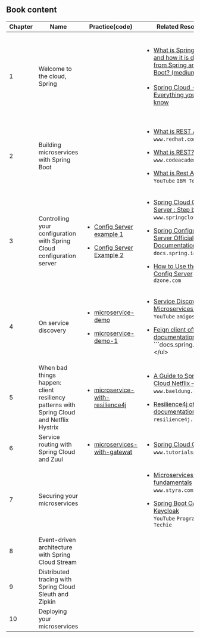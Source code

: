 
## Book content 

|Chapter|Name|Practice(code)|Related Resource|Status|
|-------|----|--------------|----------------|------|
|1|Welcome to the cloud, Spring| | <ul></br><li>[What is Spring Cloud and how it is different from Spring and Spring Boot? (medium.com)](https://medium.com/javarevisited/what-is-spring-cloud-and-how-it-is-different-from-spring-and-spring-boot-128d276a1432)</li> </br> <li>[Spring Cloud - Everything you need to know](https://www.adservio.fr/post/spring-cloud-everything-you-need-to-know)</li></br></ul>|:heavy_check_mark:|
|2|Building microservices with Spring Boot||<ul><p><li>[What is REST API ?](https://www.redhat.com/en/topics/api/what-is-a-rest-api#:~:text=choose%20Red%20Hat%3F-,Overview,by%20computer%20scientist%20Roy%20Fielding.) ```www.redhat.com```</li><p><li>[What is REST?](www.codecademy.com)    ```www.codeacademy.com```</li> <p> <li>[What is Rest Api](https://www.youtube.com/watch?v=lsMQRaeKNDk) ```YouTube``` ```IBM Technology```</li><p></ul>|:heavy_check_mark:|
|3|Controlling your configuration with Spring Cloud configuration server|<ul><li>[Config Server example 1](https://github.com/abbos0123/Computer-Science-Books/tree/main/Spring/Microservices/Microservices-in-Action/Practice/chapter-3/microservices-config-server-example-1)</li><p><li>[Config Server Example 2](https://github.com/abbos0123/Computer-Science-Books/tree/main/Spring/Microservices/Microservices-in-Action/Practice/chapter-3/microsevices-config-server-example-2)</li></ul>|<ul><p><li>[Spring Cloud Config Server : Step by Step](https://www.springcloud.io/post/2022-03/spring-cloud-config-server-step-by-step/#gsc.tab=0) ```www.springcloud.io```</li><p><li>[Spring Configuration Server Official Documentation](https://docs.spring.io/spring-cloud-config/docs/current/reference/html/)  ```docs.spring.io```</li><p><li>[How to Use the Spring Config Server](https://dzone.com/articles/using-spring-config-server)</li>  ```dzone.com``` <p></ul>|:heavy_check_mark:|
|4|On service discovery|<p><ul><li>[microservice-demo](https://github.com/abbos0123/Computer-Science-Books/tree/main/Spring/Microservices/Microservices-in-Action/Practice/chapter-4/microservice-demo)</li><p><li>[microservice-demo-1](https://github.com/abbos0123/Computer-Science-Books/tree/main/Spring/Microservices/Microservices-in-Action/Practice/chapter-4/microservice-demo-1)</li></ul><p>|<ul><p><li>[Service Discovery and Microservices Tutorial](https://www.youtube.com/watch?v=-gLLeoS1m6s&t=2s) ```YouTube``` ```amigoscode```</li><p><li>[Feign client official documentation](https://docs.spring.io/spring-cloud-openfeign/docs/current/reference/html/#:~:text=Feign%20is%20a%20declarative%20web,supports%20pluggable%20encoders%20and%20decoders.)</li> ```docs.spring.io```<p></ul>|:heavy_check_mark:|
|5|When bad things happen: client resiliency patterns with Spring Cloud and Netflix Hystrix|<p><ul><li>[microservice-with-resilience4j](https://github.com/abbos0123/Computer-Science-Books/tree/main/Spring/Microservices/Microservices-in-Action/Practice/chapter-5/microservice-with-resilience4j)</li></ul><p>|<p><ul><li>[A Guide to Spring Cloud Netflix – Hystrix](https://github.com/abbos0123/Computer-Science-Books/blob/main/Spring/Microservices/Microservices-in-Action/Practice/chapter-5/A%20Guide%20to%20Spring%20Cloud%20Netflix%20-%20Hystrix%20_%20Baeldung.pdf) ```www.baeldung.com```</li><p><li>[Resilience4j official documentation](https://resilience4j.readme.io/docs/circuitbreaker)  ```resilience4j.readme.io```</li></ul><p>|:heavy_check_mark:|
|6|Service routing with <br />Spring Cloud and Zuul|<ul><p><li>[microservices-with-gatewat](https://github.com/abbos0123/Computer-Science-Books/tree/main/Spring/Microservices/Microservices-in-Action/Practice/chapter-6/microservice-app)</li><p></ul>|<p><ul><li>[Spring Cloud Gateway](https://github.com/abbos0123/Computer-Science-Books/blob/main/Spring/Microservices/Microservices-in-Action/Spring%20Cloud%20-%20Gateway.pdf)<br>```www.tutorialspoint.com```</li></ul><p>|:heavy_check_mark:|
|7|Securing your microservices||<p><ul><li>[Microservices security fundamentals](https://github.com/abbos0123/Computer-Science-Books/blob/main/Spring/Microservices/Microservices-in-Action/Microservices%20Security_%20Fundamentals%20and%20Best%20Practices%20_%20Styra.pdf) ```www.styra.com```</li> <p> <li>[Spring Boot OAuth2 Keycloak](https://www.youtube.com/playlist?list=PLSVW22jAG8pAXU0th247M7xPCekzeNdrH)</li> ```YouTube```  ```Programming Techie```</ul><p>|:heavy_check_mark:|
|8|Event-driven architecture <br/> with Spring Cloud Stream|||:book:|
|9|Distributed tracing with <br/> Spring Cloud Sleuth and Zipkin|||:hourglass:|
|10|Deploying your <br/> microservices|||:hourglass:|
